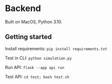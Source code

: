 # Backend

Built on MacOS, Python 3.10.

## Getting started

Install requirements: `pip install requirements.txt`

Test in CLI: `python simulation.py`

Run API: `flask --app api run`

Test API: `cd test; bash test.sh`
